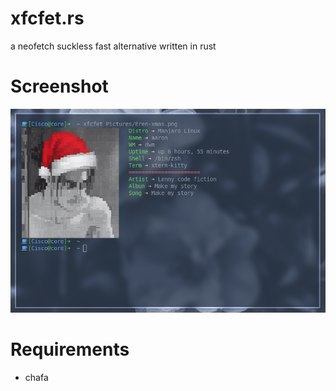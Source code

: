 # xfcfet.rs
a neofetch suckless fast alternative written in rust

# Screenshot
![alt text](https://github.com/xfcisco/xfcfet.rs/blob/main/xfcfet.png)

# Requirements
  - chafa
